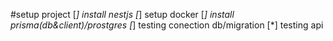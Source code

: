 #setup project
[*] install nestjs
[*] setup docker
[*] install prisma(db&client)/prostgres
[*] testing conection db/migration
[*] testing api 
